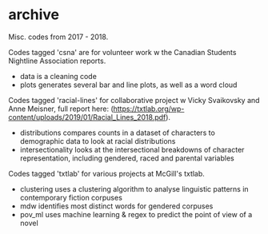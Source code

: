 # archive

Misc. codes from 2017 - 2018. 

Codes tagged 'csna' are for volunteer work w the Canadian Students Nightline Association reports. 
  - data is a cleaning code 
  - plots generates several bar and line plots, as well as a word cloud

Codes tagged 'racial-lines' for collaborative project w Vicky Svaikovsky and Anne Meisner, full report here: (https://txtlab.org/wp-content/uploads/2019/01/Racial_Lines_2018.pdf). 
  - distributions compares counts in a dataset of characters to demographic data to look at racial distributions
  - intersectionality looks at the intersectional breakdowns of character representation, including gendered, raced and parental variables 

Codes tagged 'txtlab' for various projects at McGill's txtlab.
  - clustering uses a clustering algorithm to analyse linguistic patterns in contemporary fiction corpuses
  - mdw identifies most distinct words for gendered corpuses
  - pov_ml uses machine learning & regex to predict the point of view of a novel 

